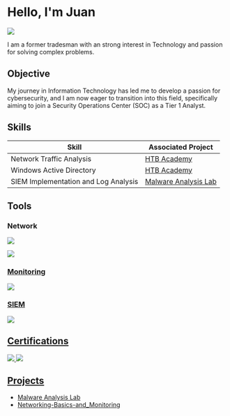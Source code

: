 # Hello, I'm Juan 
<a href="https://www.linkedin.com/in/juan-gamarro-50999a224/"><img src="https://img.shields.io/badge/-LinkedIn-0072b1?&style=for-the-badge&logo=linkedin&logoColor=white" /></a>


I am a former tradesman with an strong interest in Technology and passion for solving complex problems.

## Objective

My journey in Information Technology has led me to develop a passion for cybersecurity, and I am now eager to transition into this field, specifically aiming to join a Security Operations Center (SOC) as a Tier 1 Analyst.
## Skills

| Skill                                         | Associated Project         |
|-----------------------------------------------|----------------------------|
| Network Traffic Analysis          | <a href="https://academy.hackthebox.com/achievement/850718/81">HTB Academy</a>|
| Windows Active Directory | <a href="https://academy.hackthebox.com/achievement/850718/74">HTB Academy</a>|
| SIEM Implementation and Log Analysis         | <a href="https://github.com/gmarr0/Detection-Lab/blob/main/README.md">Malware Analysis Lab</a>|

## Tools

### Network
<div>
    <a href="https://www.wireshark.org/" /><img src="https://img.shields.io/badge/-WireShark-blue" />
</div>
        
<a href="https://nmap.org/" /><img src="https://img.shields.io/badge/-NMAP-purple" />
</div>

### Monitoring
<a href="https://learn.microsoft.com/en-us/sysinternals/downloads/sysmon" /><img src="https://img.shields.io/badge/-Sysmon-grey" />
</div>

### SIEM
<div>
    <a href="https://www.splunk.com/" /><img src="https://img.shields.io/badge/-Splunk-000000?&style=for-the-badge&logo=Splunk&logoColor=white" />

## Certifications
<div>
<a href="https://www.credly.com/badges/ae368cd9-54b2-4b45-87f9-57160170d4d1/public_url">
  <img src="https://img.shields.io/badge/CC%20Certified-black?style=for-the-badge&logo=ISC2" />
</a>
<a href="https://www.credly.com/badges/ff21da44-5f54-4708-ab91-f2a40dbf5472/public_url" /><img src="https://img.shields.io/badge/Google%20IT%20Support%20Professional-darkblue?style=for-the-badge&logo=Coursera" />

## Projects
- <a href="https://github.com/gmarr0/Detection-Lab/blob/main/README.md">Malware Analysis Lab</a>
- <a href="https://github.com/gmarr0/Networking-Basics-and-Monitoring/blob/main/README.md">Networking-Basics-and_Monitoring</a>

